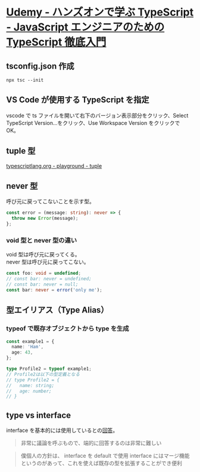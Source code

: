 # [Udemy - ハンズオンで学ぶ TypeScript - JavaScript エンジニアのための TypeScript 徹底入門](https://hitachi-solutionsjp.udemy.com/course/ts-for-js-developers)

## tsconfig.json 作成

`npx tsc --init`

## VS Code が使用する TypeScript を指定

vscode で ts ファイルを開いて右下のバージョン表示部分をクリック、Select TypeScript Version...をクリック、Use Workspace Version をクリックで OK。

## tuple 型

[typescriptlang.org - playground - tuple](https://www.typescriptlang.org/ja/play#example/tuples)

## never 型

呼び元に戻ってこないことを示す型。

```ts
const error = (message: string): never => {
  throw new Error(message);
};
```

### void 型と never 型の違い

void 型は呼び元に戻ってくる。  
never 型は呼び元に戻ってこない。

```ts
const foo: void = undefined;
// const bar: never = undefined;
// const bar: never = null;
const bar: never = error('only me');
```

## 型エイリアス（Type Alias）

### typeof で既存オブジェクトから type を生成

```ts
const example1 = {
  name: 'Ham',
  age: 43,
};

type Profile2 = typeof example1;
// Profile2は以下の型定義となる
// type Profile2 = {
//   name: string;
//   age: number;
// }
```

## type vs interface

interface を基本的には使用しているとの[回答](https://hitachi-solutionsjp.udemy.com/course/ts-for-js-developers/learn/lecture/17812414#questions/9466876)。

> 非常に議論を呼ぶもので、端的に回答するのは非常に難しい

> 僕個人の方針は、 interface を default で使用
> interface にはマージ機能というのがあって、これを使えば既存の型を拡張することができ便利
